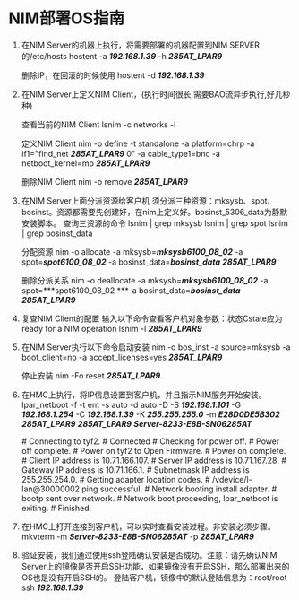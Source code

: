 # NIM部署OS指南

1. 在NIM Server的机器上执行，将需要部署的机器配置到NIM SERVER的/etc/hosts
    hostent -a ***192.168.1.39*** -h ***285AT_LPAR9***

    删除IP，在回滚的时候使用
    hostent -d ***192.168.1.39***

2. 在NIM Server上定义NIM Client，(执行时间很长,需要BAO流异步执行,好几秒种)

    查看当前的NIM Client
    lsnim -c networks -l

    定义NIM Client
    nim -o define -t standalone -a platform=chrp -a if1="find_net ***285AT_LPAR9*** 0" -a cable_type1=bnc -a netboot_kernel=mp ***285AT_LPAR9***

    删除NIM Client
    nim -o remove ***285AT_LPAR9***

3. 在NIM Server上面分派资源给客户机
    须分派三种资源：mksysb、spot、bosinst。资源都需要先创建好，在nim上定义好。bosinst_5306_data为静默安装脚本。
    查询三资源的命令
    lsnim | grep mksysb
    lsnim | grep spot
    lsnim | grep bosinst_data

    分配资源
    nim -o allocate -a mksysb=***mksysb6100_08_02*** -a spot=***spot6100_08_02*** -a bosinst_data=***bosinst_data*** ***285AT_LPAR9***

    删除分派关系
    nim -o deallocate -a mksysb=***mksysb6100_08_02*** -a spot=***spot6100_08_02 ***-a bosinst_data=***bosinst_data*** ***285AT_LPAR9***

4. 复查NIM Client的配置
    输入以下命令查看客户机对象参数：状态Cstate应为ready for a NIM operation
    lsnim -l ***285AT_LPAR9***

5. 在NIM Server执行以下命令启动安装
    nim -o bos_inst -a source=mksysb -a boot_client=no -a accept_licenses=yes ***285AT_LPAR9***

    停止安装
    nim -Fo reset ***285AT_LPAR9***

6. 在HMC上执行，将IP信息设置到客户机，并且指示NIM服务开始安装。
    lpar_netboot -f -t ent -s auto -d auto -D -S ***192.168.1.101*** -G ***192.168.1.254*** -C ***192.168.1.39***  -K ***255.255.255.0*** -m ***E28D0DE5B302***  ***285AT_LPAR9***  ***285AT_LPAR9***  ***Server-8233-E8B-SN06285AT***

    \# Connecting to tyf2.
    \# Connected
    \# Checking for power off.
    \# Power off complete.
    \# Power on tyf2 to Open Firmware.
    \# Power on complete.
    \# Client IP address is 10.71.166.107.
    \# Server IP address is 10.71.167.28.
    \# Gateway IP address is 10.71.166.1.
    \# Subnetmask IP address is 255.255.254.0.
    \# Getting adapter location codes.
    \# /vdevice/l-lan@30000002 ping successful.
    \# Network booting install adapter.
    \# bootp sent over network.
    \# Network boot proceeding, lpar_netboot is exiting.
    \# Finished.

7. 在HMC上打开连接到客户机，可以实时查看安装过程。非安装必须步骤。
    mkvterm -m ***Server-8233-E8B-SN06285AT*** -p ***285AT_LPAR9***

8. 验证安装，我们通过使用ssh登陆确认安装是否成功。注意：请先确认NIM Server上的镜像是否开启SSH功能，如果镜像没有开启SSH，那么部署出来的OS也是没有开启SSH的。
    登陆客户机，镜像中的默认登陆信息为：root/root
    ssh ***192.168.1.39***

